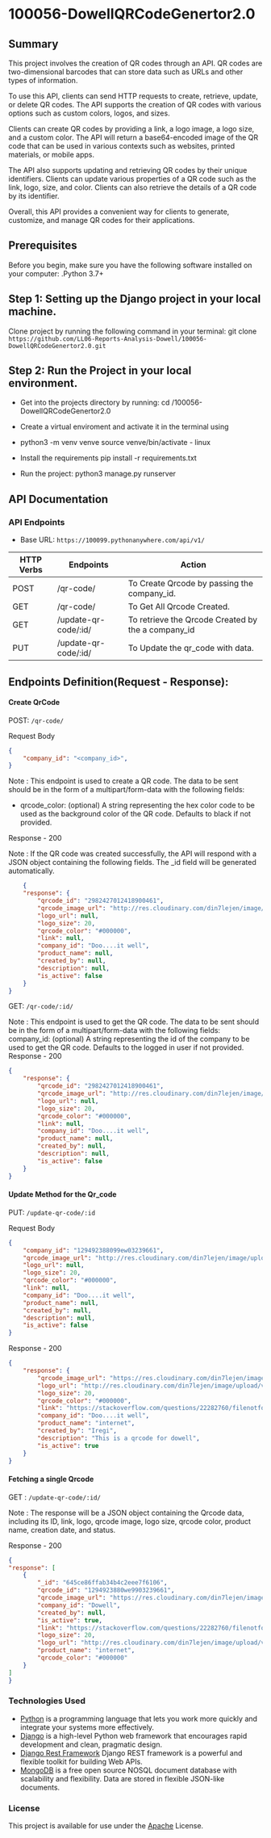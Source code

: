 # 100056-DowellQRCodeGenertor2.0

## Summary
This project involves the creation of QR codes through an API.
QR codes are two-dimensional barcodes that can store data such 
as URLs and other types of information.

To use this API, clients can send HTTP requests to create, retrieve, 
update, or delete QR codes. The API supports the creation of QR 
codes with various options such as custom colors, logos, and sizes.

Clients can create QR codes by providing a link, a logo image, a 
logo size, and a custom color. The API will return a base64-encoded 
image of the QR code that can be used in various contexts such as 
websites, printed materials, or mobile apps.

The API also supports updating and retrieving QR codes by their unique
 identifiers. Clients can update various properties of a QR code such 
 as the link, logo, size, and color. Clients can also retrieve the 
 details of a QR code by its identifier.

Overall, this API provides a convenient way for clients to generate, 
customize, and manage QR codes for their applications.



## Prerequisites

Before you begin, make sure you have the following software installed on your computer:
    .Python 3.7+
    
## Step 1: Setting up the Django project in your local machine.
    
Clone project by running the following command in your terminal:
git clone `https://github.com/LL06-Reports-Analysis-Dowell/100056-DowellQRCodeGenertor2.0.git`

## Step 2: Run the Project in your local environment.

- Get into the projects directory by running:
cd /100056-DowellQRCodeGenertor2.0

- Create a virtual enviroment and activate it in the terminal using

- python3 -m venv venve
source venve/bin/activate - linux


- Install the requirements
pip install -r requirements.txt

- Run the project:
python3 manage.py runserver

## API Documentation 

### API Endpoints

- Base URL: `https://100099.pythonanywhere.com/api/v1/`


| HTTP Verbs | Endpoints                      | Action                                               |
|------------|--------------------------------|------------------------------------------------------|
| POST       | /qr-code/             | To Create Qrcode by passing the company_id.              |
| GET       | /qr-code/  | To Get All Qrcode Created.                         |
| GET        | /update-qr-code/:id/  |To retrieve the Qrcode Created by the a company_id|
|PUT|/update-qr-code/:id/|To Update the qr_code with data. |

##  Endpoints Definition(Request - Response):

#### Create QrCode
POST: `/qr-code/`

Request Body

```json
{
    "company_id": "<company_id>",
}
```
Note : 
This endpoint is used to create a QR code. The data to be sent should 
be in the form of a multipart/form-data with the following fields:
- qrcode_color: (optional) A string representing the hex color code to
be used as the background color of the QR code. Defaults to black 
if not provided.


Response - 200 

Note : If the QR code was created successfully, the API will respond 
with a JSON object containing the following fields. The _id field
will be generated automatically.

```json
    {
    "response": {
        "qrcode_id": "2982427012418900461",
        "qrcode_image_url": "http://res.cloudinary.com/din7lejen/image/upload/v1684225075/kefhu4k2rmkreh8bqeo7.png",
        "logo_url": null,
        "logo_size": 20,
        "qrcode_color": "#000000",
        "link": null,
        "company_id": "Doo....it well",
        "product_name": null,
        "created_by": null,
        "description": null,
        "is_active": false
    }
}
```

GET: `/qr-code/:id/`

Note : This endpoint is used to get the QR code. The data to be sent should
be in the form of a multipart/form-data with the following fields:
company_id: (optional) A string representing the id of the company
to be used to get the QR code. Defaults to the logged in user if not
provided.
Response - 200 
```json
{
    "response": {
        "qrcode_id": "2982427012418900461",
        "qrcode_image_url": "http://res.cloudinary.com/din7lejen/image/upload/v1684225075/kefhu4k2rmkreh8bqeo7.png",
        "logo_url": null,
        "logo_size": 20,
        "qrcode_color": "#000000",
        "link": null,
        "company_id": "Doo....it well",
        "product_name": null,
        "created_by": null,
        "description": null,
        "is_active": false
    }
}
```
#### Update Method for the Qr_code

PUT: `/update-qr-code/:id`

Request Body
```json
{
    "company_id": "129492388099ew03239661",
    "qrcode_image_url": "http://res.cloudinary.com/din7lejen/image/upload/v1684225075/kefhu4k2rmkreh8bqeo7.png",
    "logo_url": null,
    "logo_size": 20,
    "qrcode_color": "#000000",
    "link": null,
    "company_id": "Doo....it well",
    "product_name": null,
    "created_by": null,
    "description": null,
    "is_active": false
}
```
Response - 200 
```json
{
    "response": {
        "qrcode_image_url": "https://res.cloudinary.com/din7lejen/image/upload/v1684226246/kefhu4k2rmkreh8bqeo7.png",
        "logo_url": "http://res.cloudinary.com/din7lejen/image/upload/v1684226247/rt54tqvcc7u085htebit.png",
        "logo_size": 20,
        "qrcode_color": "#000000",
        "link": "https://stackoverflow.com/questions/22282760/filenotfounderror-errno-2-no-such-file-or-directory",
        "company_id": "Doo....it well",
        "product_name": "internet",
        "created_by": "Iregi",
        "description": "This is a qrcode for dowell",
        "is_active": true
    }
}
```

#### Fetching a single Qrcode

GET : `/update-qr-code/:id/`

Note : The response will be a JSON object containing the 
Qrcode data, including its ID, link, logo, qrcode image,
logo size, qrcode color, product name, creation date, and status.

Response - 200
```json
{
"response": [
    {
        "_id": "645ce86ffab34b4c2eee7f6106",
        "qrcode_id": "1294923880we9903239661",
        "qrcode_image_url": "https://res.cloudinary.com/din7lejen/image/upload/v1683810476/vtapr9x9bl6oj2m1wm7r.png",
        "company_id": "Dowell",
        "created_by": null,
        "is_active": true,
        "link": "https://stackoverflow.com/questions/22282760/filenotfounderror-errno-2-no-such-file-or-directory",
        "logo_size": 20,
        "logo_url": "http://res.cloudinary.com/din7lejen/image/upload/v1683810476/dh6tnzs8tykwffzdoz1l.png",
        "product_name": "internet",
        "qrcode_color": "#000000"
    }
]
}
```

### Technologies Used

- [Python](https://nodejs.org/) is a programming language that lets you work more quickly and integrate your systems
  more effectively.
- [Django](https://www.djangoproject.com/) is a high-level Python web framework that encourages rapid development and
  clean, pragmatic design.
- [Django Rest Framework](https://www.django-rest-framework.org/) Django REST framework is a powerful and flexible
  toolkit for building Web APIs.
- [MongoDB](https://www.mongodb.com/) is a free open source NOSQL document database with scalability and flexibility.
  Data are stored in flexible JSON-like documents.

### License

This project is available for use under
the [Apache](https://github.com/LL06-Reports-Analysis-Dowell/100056-DowellQRCodeGenertor2.0/blob/main/LICENSE) License.

